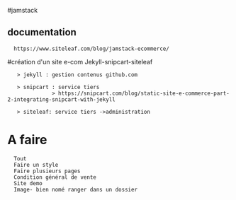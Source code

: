 #jamstack

## documentation 
      https://www.siteleaf.com/blog/jamstack-ecommerce/

#création d'un site e-com Jekyll-snipcart-siteleaf

       > jekyll : gestion contenus github.com 

       > snipcart : service tiers 
                  > https://snipcart.com/blog/static-site-e-commerce-part-2-integrating-snipcart-with-jekyll

       > siteleaf: service tiers ->administration
       
# A faire 

      Tout
      Faire un style
      Faire plusieurs pages
      Condition général de vente
      Site demo 
      Image- bien nomé ranger dans un dossier 
